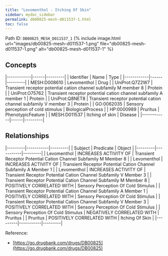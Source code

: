 ```yaml
---
title: "Levomenthol - Itching Of Skin"
sidebar: mydoc_sidebar
permalink: db00825-mesh-d011537-1.html
toc: false 
---
```



Path ID: `DB00825_MESH_D011537_1`
{% include image.html url="images/db00825-mesh-d011537-1.png" file="db00825-mesh-d011537-1.png" alt="db00825-mesh-d011537-1" %}

## Concepts

|------------|------|---------|
| Identifier | Name | Type    |
|------------|------|---------|
| MESH:D008610 | Levomenthol | Drug |
| UniProt:Q7Z2W7 | Transient receptor potential cation channel subfamily M member 8 | Protein |
| UniProt:O75762 | Transient receptor potential cation channel subfamily A member 1 | Protein |
| UniProt:Q8NET8 | Transient receptor potential cation channel subfamily V member 3 | Protein |
| GO:0062035 | Sensory perception of cold stimulus | BiologicalProcess |
| HP:0000989 | Pruritus | PhenotypicFeature |
| MESH:D011537 | Itching of skin | Disease |
|------------|------|---------|

## Relationships

|---------|-----------|---------|
| Subject | Predicate | Object  |
|---------|-----------|---------|
| Levomenthol | INCREASES ACTIVITY OF | Transient Receptor Potential Cation Channel Subfamily M Member 8 |
| Levomenthol | INCREASES ACTIVITY OF | Transient Receptor Potential Cation Channel Subfamily A Member 1 |
| Levomenthol | INCREASES ACTIVITY OF | Transient Receptor Potential Cation Channel Subfamily V Member 3 |
| Transient Receptor Potential Cation Channel Subfamily M Member 8 | POSITIVELY CORRELATED WITH | Sensory Perception Of Cold Stimulus |
| Transient Receptor Potential Cation Channel Subfamily A Member 1 | POSITIVELY CORRELATED WITH | Sensory Perception Of Cold Stimulus |
| Transient Receptor Potential Cation Channel Subfamily V Member 3 | POSITIVELY CORRELATED WITH | Sensory Perception Of Cold Stimulus |
| Sensory Perception Of Cold Stimulus | NEGATIVELY CORRELATED WITH | Pruritus |
| Pruritus | POSITIVELY CORRELATED WITH | Itching Of Skin |
|---------|-----------|---------|

Reference: 
  - [https://go.drugbank.com/drugs/DB00825](https://go.drugbank.com/drugs/DB00825)
